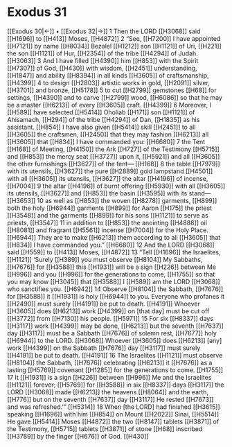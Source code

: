 # Exodus 31
[[Exodus 30|←]] • [[Exodus 32|→]]
1 Then the LORD [[H3068]] said [[H1696]] to [[H413]] Moses, [[H4872]] 
2 “See, [[H7200]] I have appointed [[H7121]] by name [[H8034]] Bezalel [[H1212]] son [[H1121]] of Uri, [[H221]] the son [[H1121]] of Hur, [[H2354]] of the tribe [[H4294]] of Judah. [[H3063]] 
3 And I have filled [[H4390]] him [[H853]] with the Spirit [[H7307]] of God, [[H430]] with wisdom, [[H2451]] understanding, [[H1847]] and ability [[H8394]] in all kinds [[H3605]] of craftsmanship, [[H4399]] 
4 to design [[H2803]] artistic works in gold, [[H2091]] silver, [[H3701]] and bronze, [[H5178]] 
5 to cut [[H2799]] gemstones [[H68]] for settings, [[H4390]] and to carve [[H2799]] wood, [[H6086]] so that he may be a master [[H6213]] of every [[H3605]] craft. [[H4399]] 
6 Moreover, I [[H589]] have selected [[H5414]] Oholiab [[H171]] son [[H1121]] of Ahisamach, [[H294]] of the tribe [[H4294]] of Dan, [[H1835]] as his assistant. [[H854]] I have also given [[H5414]] skill [[H2451]] to all [[H3605]] the craftsmen, [[H2450]] that they may fashion [[H6213]] all [[H3605]] that [[H834]] I have commanded you: [[H6680]] 
7 the Tent [[H168]] of Meeting, [[H4150]] the Ark [[H727]] of the Testimony [[H5715]] and [[H853]] the mercy seat [[H3727]] upon it, [[H5921]] and all [[H3605]] the other furnishings [[H3627]] of the tent— [[H168]] 
8 the table [[H7979]] with its utensils, [[H3627]] the pure [[H2889]] gold lampstand [[H4501]] with all [[H3605]] its utensils, [[H3627]] the altar [[H4196]] of incense, [[H7004]] 
9 the altar [[H4196]] of burnt offering [[H5930]] with all [[H3605]] its utensils, [[H3627]] and [[H853]] the basin [[H3595]] with its stand— [[H3653]] 
10 as well as [[H853]] the woven [[H8278]] garments, [[H899]] both the holy [[H6944]] garments [[H899]] for Aaron [[H175]] the priest [[H3548]] and the garments [[H899]] for his sons [[H1121]] to serve as priests, [[H3547]] 
11 in addition to [[H853]] the anointing [[H4888]] oil [[H8081]] and fragrant [[H5561]] incense [[H7004]] for the Holy Place. [[H6944]] They are to make [[H6213]] them according to all [[H3605]] that [[H834]] I have commanded you.” [[H6680]] 
12 And the LORD [[H3068]] said [[H559]] to [[H413]] Moses, [[H4872]] 
13 “Tell [[H1696]] the Israelites, [[H1121]] ‘Surely [[H389]] you must observe [[H8104]] My Sabbaths, [[H7676]] for [[H3588]] this [[H1931]] will be a sign [[H226]] between Me [[H996]] and you [[H996]] for the generations to come, [[H1755]] so that you may know [[H3045]] that [[H3588]] I [[H589]] am the LORD [[H3068]] who sanctifies you. [[H6942]] 
14 Observe [[H8104]] the Sabbath, [[H7676]] for [[H3588]] it [[H1931]] is holy [[H6944]] to you.  Everyone who profanes it [[H2490]] must surely [[H4191]] be put to death. [[H4191]] Whoever [[H3605]] does [[H6213]] work [[H4399]] on [that day]  must be cut off [[H3772]] from [[H7130]] his people. [[H5971]] 
15 For six [[H8337]] days [[H3117]] work [[H4399]] may be done, [[H6213]] but the seventh [[H7637]] day [[H3117]] must be a Sabbath [[H7676]] of solemn rest, [[H7677]] holy [[H6944]] to the LORD. [[H3068]] Whoever [[H3605]] does [[H6213]] [any] work [[H4399]] on the Sabbath [[H7676]] day [[H3117]] must surely [[H4191]] be put to death. [[H4191]] 
16 The Israelites [[H1121]] must observe [[H8104]] the Sabbath, [[H7676]] celebrating [[H6213]] it [[H7676]] as a lasting [[H5769]] covenant [[H1285]] for the generations to come. [[H1755]] 
17 It [[H1931]] is a sign [[H226]] between [[H996]] Me and the Israelites [[H1121]] forever; [[H5769]] for [[H3588]] in six [[H8337]] days [[H3117]] the LORD [[H3068]] made [[H6213]] the heavens [[H8064]] and the earth, [[H776]] but on the seventh [[H7637]] day [[H3117]] He rested [[H7673]] and was refreshed.’” [[H5314]] 
18 When [the LORD] had finished [[H3615]] speaking [[H1696]] with him [[H854]] on Mount [[H2022]] Sinai, [[H5514]] He gave [[H5414]] Moses [[H4872]] the two [[H8147]] tablets [[H3871]] of the Testimony, [[H5715]] tablets [[H3871]] of stone [[H68]] inscribed [[H3789]] by the finger [[H676]] of God. [[H430]] 

